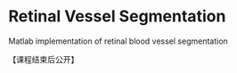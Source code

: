# Retinal Vessel Segmentation
  Matlab implementation of retinal blood vessel segmentation



【课程结束后公开】